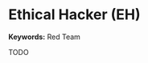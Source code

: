 # Ethical Hacker (EH)

<!--
https://www.youtube.com/watch?v=3Kq1MIfTWCE

https://app.pluralsight.com/paths/certificate/ethical-hacking-ceh-v11-prep
https://app.pluralsight.com/library/courses/web-application-hacking-ethical-hacking-ceh-cert/table-of-contents

https://linkedin.com/learning/paths/become-an-ethical-hacker
https://linkedin.com/learning/ethical-hacking-social-engineering/defining-social-engineering-14036736
https://linkedin.com/learning/ethical-hacking-hacking-web-servers-and-web-applications/testing-to-make-sure-your-website-is-safe
https://linkedin.com/learning/ethical-hacking-footprinting-and-reconnaissance/scouting-the-target
https://linkedin.com/learning/ethical-hacking-scanning-networks/scan-the-lan
https://linkedin.com/learning/ethical-hacking-system-hacking/welcome
https://linkedin.com/learning/ethical-hacking-sniffers/visualizing-network-traffic
https://linkedin.com/learning/ethical-hacking-session-hijacking/understanding-session-hijacking-2
-->

**Keywords:** Red Team

TODO

<!--
Types

- Lammer
- Noob
- Hacker
- Cracker
- Script Kiddie
- Phreaker
- Carder
- Defacer
- Cheater
-->
